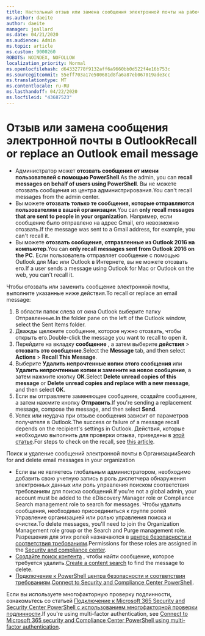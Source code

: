 ```yaml
---
title: Настольный отзыв или замена сообщения электронной почты на рабочем столе Outlook
ms.author: daeite
author: daeite
manager: joallard
ms.date: 04/21/2020
ms.audience: Admin
ms.topic: article
ms.custom: 9000260
ROBOTS: NOINDEX, NOFOLLOW
localization_priority: Normal
ms.openlocfilehash: d64332778f9132aff6a9660bb0d522f4e16b753c
ms.sourcegitcommit: 55eff703a17e500681d8fa6a87eb067019ade3cc
ms.translationtype: MT
ms.contentlocale: ru-RU
ms.lasthandoff: 04/22/2020
ms.locfileid: "43687523"
---
```

# <a name="recall-or-replace-an-outlook-email-message"></a><span data-ttu-id="32f9a-102">Отзыв или замена сообщения электронной почты в Outlook</span><span class="sxs-lookup"><span data-stu-id="32f9a-102">Recall or replace an Outlook email message</span></span>

- <span data-ttu-id="32f9a-103">Администратор может **отозвать сообщения от имени пользователей с помощью PowerShell**.</span><span class="sxs-lookup"><span data-stu-id="32f9a-103">As the admin, you can **recall messages on behalf of users using PowerShell**.</span></span> <span data-ttu-id="32f9a-104">Вы не можете отозвать сообщения из центра администрирования.</span><span class="sxs-lookup"><span data-stu-id="32f9a-104">You can't recall messages from the admin center.</span></span>
- <span data-ttu-id="32f9a-105">Вы можете **отозвать только те сообщения, которые отправляются пользователям в вашей организации**.</span><span class="sxs-lookup"><span data-stu-id="32f9a-105">You can **only recall messages that are sent to people in your organization**.</span></span> <span data-ttu-id="32f9a-106">Например, если сообщение было отправлено на адрес Gmail, его невозможно отозвать.</span><span class="sxs-lookup"><span data-stu-id="32f9a-106">If the message was sent to a Gmail address, for example, you can't recall it.</span></span>
- <span data-ttu-id="32f9a-107">Вы можете **отозвать сообщения, отправленные из Outlook 2016 на компьютер**.</span><span class="sxs-lookup"><span data-stu-id="32f9a-107">You can **only recall messages sent from Outlook 2016 on the PC**.</span></span> <span data-ttu-id="32f9a-108">Если пользователь отправляет сообщение с помощью Outlook для Mac или Outlook в Интернете, вы не можете отозвать его.</span><span class="sxs-lookup"><span data-stu-id="32f9a-108">If a user sends a message using Outlook for Mac or Outlook on the web, you can't recall it.</span></span>

<span data-ttu-id="32f9a-109">Чтобы отозвать или заменить сообщение электронной почты, выполните указанные ниже действия.</span><span class="sxs-lookup"><span data-stu-id="32f9a-109">To recall or replace an email message:</span></span>

1. <span data-ttu-id="32f9a-110">В области папок слева от окна Outlook выберите папку Отправленные.</span><span class="sxs-lookup"><span data-stu-id="32f9a-110">In the folder pane on the left of the Outlook window, select the Sent Items folder.</span></span>
1. <span data-ttu-id="32f9a-111">Дважды щелкните сообщение, которое нужно отозвать, чтобы открыть его.</span><span class="sxs-lookup"><span data-stu-id="32f9a-111">Double-click the message you want to recall to open it.</span></span>
1. <span data-ttu-id="32f9a-112">Перейдите на вкладку **сообщение** , а затем выберите **действия** > **отозвать это сообщение**.</span><span class="sxs-lookup"><span data-stu-id="32f9a-112">Select the **Message** tab, and then select **Actions** > **Recall This Message**.</span></span>
1. <span data-ttu-id="32f9a-113">Выберите **Удалить непрочтенные копии этого сообщения** или **Удалить непрочтенные копии и замените на новое сообщение**, а затем нажмите кнопку **ОК**.</span><span class="sxs-lookup"><span data-stu-id="32f9a-113">Select **Delete unread copies of this message** or **Delete unread copies and replace with a new message**, and then select **OK**.</span></span>
1. <span data-ttu-id="32f9a-114">Если вы отправляете заменяющее сообщение, создайте сообщение, а затем нажмите кнопку **Отправить**.</span><span class="sxs-lookup"><span data-stu-id="32f9a-114">If you're sending a replacement message, compose the message, and then select **Send**.</span></span>
1. <span data-ttu-id="32f9a-115">Успех или неудача при отзыве сообщения зависит от параметров получателя в Outlook.</span><span class="sxs-lookup"><span data-stu-id="32f9a-115">The success or failure of a message recall depends on the recipient's settings in Outlook.</span></span> <span data-ttu-id="32f9a-116">Действия, которые необходимо выполнить для проверки отзыва, приведены в [этой статье](https://support.office.com/article/35027f88-d655-4554-b4f8-6c0729a723a0).</span><span class="sxs-lookup"><span data-stu-id="32f9a-116">For steps to check on the recall, see [this article](https://support.office.com/article/35027f88-d655-4554-b4f8-6c0729a723a0).</span></span>

<span data-ttu-id="32f9a-117">Поиск и удаление сообщений электронной почты в Организации</span><span class="sxs-lookup"><span data-stu-id="32f9a-117">Search for and delete email messages in your organization</span></span>

- <span data-ttu-id="32f9a-118">Если вы не являетесь глобальным администратором, необходимо добавить свою учетную запись в роль диспетчера обнаружения электронных данных или роль управления поиском соответствия требованиям для поиска сообщений.</span><span class="sxs-lookup"><span data-stu-id="32f9a-118">If you're not a global admin, your account must be added to the eDiscovery Manager role or Compliance Search management role to search for messages.</span></span> <span data-ttu-id="32f9a-119">Чтобы удалить сообщения, необходимо присоединиться к группе ролей Управление организацией или ролью управления поиска и очистки.</span><span class="sxs-lookup"><span data-stu-id="32f9a-119">To delete messages, you'll need to join the Organization Management role group or the Search and Purge management role.</span></span> <span data-ttu-id="32f9a-120">Разрешения для этих ролей назначаются в [центре безопасности и соответствия требованиям](https://go.microsoft.com/fwlink/?linkid=2083731).</span><span class="sxs-lookup"><span data-stu-id="32f9a-120">Permissions for these roles are assigned in the [Security and compliance center](https://go.microsoft.com/fwlink/?linkid=2083731).</span></span>
- <span data-ttu-id="32f9a-121">[Создайте поиск контента](https://docs.microsoft.com/office365/securitycompliance/content-search) , чтобы найти сообщение, которое требуется удалить.</span><span class="sxs-lookup"><span data-stu-id="32f9a-121">[Create a content search](https://docs.microsoft.com/office365/securitycompliance/content-search) to find the message to delete.</span></span>
- <span data-ttu-id="32f9a-122">[Подключение к PowerShell центра безопасности и соответствия требованиям](https://docs.microsoft.com/powershell/exchange/office-365-scc/connect-to-scc-powershell/connect-to-scc-powershell?view=exchange-ps).</span><span class="sxs-lookup"><span data-stu-id="32f9a-122">[Connect to Security and Compliance Center PowerShell](https://docs.microsoft.com/powershell/exchange/office-365-scc/connect-to-scc-powershell/connect-to-scc-powershell?view=exchange-ps).</span></span>

<span data-ttu-id="32f9a-123">Если вы используете многофакторную проверку подлинности, ознакомьтесь со статьей [Подключение к Microsoft 365 Security and Security Center PowerShell с использованием многофакторной проверки подлинности](https://docs.microsoft.com/powershell/exchange/office-365-scc/connect-to-scc-powershell/mfa-connect-to-scc-powershell?view=exchange-ps).</span><span class="sxs-lookup"><span data-stu-id="32f9a-123">If you're using multi-factor authentication, see [Connect to Microsoft 365 security and Compliance Center PowerShell using multi-factor authentication](https://docs.microsoft.com/powershell/exchange/office-365-scc/connect-to-scc-powershell/mfa-connect-to-scc-powershell?view=exchange-ps).</span></span>